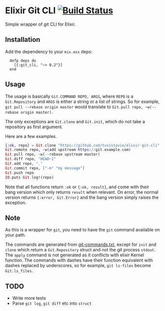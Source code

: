 # Elixir Git CLI [![Build Status](https://travis-ci.org/tuvistavie/elixir-git-cli.svg?branch=master)](https://travis-ci.org/tuvistavie/elixir-git-cli)

Simple wrapper of git CLI for Elixir.

## Installation

Add the dependency to your `mix.exs` deps:

```
  defp deps do
    [{:git_cli, "~> 0.2"}]
  end
```

## Usage

The usage is basically `Git.COMMAND REPO, ARGS`, where `REPO` is a
`Git.Repository` and `ARGS` is either a string or a list of strings.
So for example, `git pull --rebase origin master` would translate to
`Git.pull repo, ~w(--rebase origin master)`.

The only exceptions are `Git.clone` and `Git.init`, which do not take a repository as first argument.

Here are a few examples.

```elixir
{:ok, repo} = Git.clone "https://github.com/tuvistavie/elixir-git-cli"
Git.remote repo, ~w(add upstream https://git.example.com)
Git.pull repo, ~w(--rebase upstream master)
Git.diff repo, "HEAD~1"
Git.add repo, "."
Git.commit repo, ["-m" "my message"]
Git.push repo
IO.puts Git.log!(repo)
```

Note that all functions return `:ok` or `{:ok, result}`, and come with their
bang version which only returns `result` when relevant.
On error, the normal version returns `{:error, Git.Error}` and the bang version
simply raises the exception.

## Note

As this is a wrapper for `git`, you need to have the `git` command available on your path.

The commands are generated from [git-commands.txt](./git-commands.txt),
except for `init` and `clone` which return a `Git.Repository` struct and not
the git process `stdout`.
The `apply` command is not generated as it conflicts with elixir Kernel function.
The commands with dashes have their function equivalent with dashes replaced by underscores, so for example, `git ls-files` become `Git.ls_files`.

## TODO

* Write more tests
* Parse `git log`, `git diff` etc into `struct`
